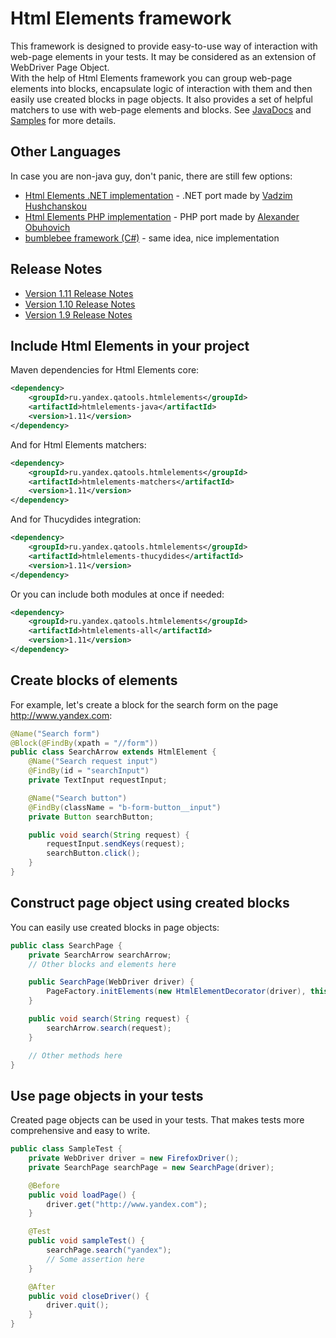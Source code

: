 Html Elements framework
=======================

This framework is designed to provide easy-to-use way of interaction with web-page elements in your tests. It may be 
considered as an extension of WebDriver Page Object.<br/>
With the help of Html Elements framework you can group web-page elements into blocks, encapsulate logic of interaction with them 
and then easily use created blocks in page objects. It also provides a set of helpful matchers to use with web-page elements 
and blocks. See [JavaDocs](https://oss.sonatype.org/service/local/repositories/releases/archive/ru/yandex/qatools/htmlelements/htmlelements/1.10/htmlelements-1.10-javadoc.jar/!/index.html) 
and [Samples](https://github.com/yandex-qatools/htmlelements-junit-example) for more details.

Other Languages
-------------
In case you are non-java guy, don't panic, there are still few options:

* [Html Elements .NET implementation](https://github.com/yandex-qatools/htmlelements-dotnet) - .NET port made by [Vadzim Hushchanskou](https://github.com/HardNorth)
* [Html Elements PHP implementation](https://github.com/aik099/qa-tools) - PHP port made by [Alexander Obuhovich](https://github.com/aik099)
* [bumblebee framework (C#)](https://github.com/patrickherrmann/Bumblebee) - same idea, nice implementation

Release Notes
-------------
* [Version 1.11 Release Notes](https://github.com/yandex-qatools/htmlelements/blob/master/releasenotes/1.11-releasenotes.ru.md)
* [Version 1.10 Release Notes](https://github.com/yandex-qatools/htmlelements/blob/master/releasenotes/1.10-releasenotes.ru.md)
* [Version 1.9 Release Notes](https://github.com/yandex-qatools/htmlelements/blob/master/releasenotes/1.9-releasenotes.ru.md)

Include Html Elements in your project
-------------------------------------
Maven dependencies for Html Elements core:

```xml
<dependency>
    <groupId>ru.yandex.qatools.htmlelements</groupId>
    <artifactId>htmlelements-java</artifactId>
    <version>1.11</version>
</dependency>
```

And for Html Elements matchers:

```xml
<dependency>
    <groupId>ru.yandex.qatools.htmlelements</groupId>
    <artifactId>htmlelements-matchers</artifactId>
    <version>1.11</version>
</dependency>
```

And for Thucydides integration:

```xml
<dependency>
    <groupId>ru.yandex.qatools.htmlelements</groupId>
    <artifactId>htmlelements-thucydides</artifactId>
    <version>1.11</version>
</dependency>
```

Or you can include both modules at once if needed:

```xml
<dependency>
    <groupId>ru.yandex.qatools.htmlelements</groupId>
    <artifactId>htmlelements-all</artifactId>
    <version>1.11</version>
</dependency>
```

Create blocks of elements
-------------------------
For example, let's create a block for the search form on the page http://www.yandex.com:

```java
@Name("Search form")
@Block(@FindBy(xpath = "//form"))
public class SearchArrow extends HtmlElement {
    @Name("Search request input")
    @FindBy(id = "searchInput")
    private TextInput requestInput;

    @Name("Search button")
    @FindBy(className = "b-form-button__input")
    private Button searchButton;

    public void search(String request) {
        requestInput.sendKeys(request);
        searchButton.click();
    }
}
```

Construct page object using created blocks
------------------------------------------
You can easily use created blocks in page objects:

```java
public class SearchPage {
    private SearchArrow searchArrow;
    // Other blocks and elements here

    public SearchPage(WebDriver driver) {
        PageFactory.initElements(new HtmlElementDecorator(driver), this);
    }

    public void search(String request) {
        searchArrow.search(request);
    }

    // Other methods here
}
```

Use page objects in your tests
------------------------------
Created page objects can be used in your tests. That makes tests more comprehensive and easy to write.

```java
public class SampleTest {
    private WebDriver driver = new FirefoxDriver();
    private SearchPage searchPage = new SearchPage(driver);

    @Before
    public void loadPage() {
        driver.get("http://www.yandex.com");
    }

    @Test
    public void sampleTest() {
        searchPage.search("yandex");
        // Some assertion here
    }

    @After
    public void closeDriver() {
        driver.quit();
    }
}
```
